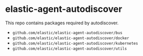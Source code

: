 # elastic-agent-autodiscover

This repo contains packages required by autodiscover.

* `github.com/elastic/elastic-agent-autodiscover/bus`
* `github.com/elastic/elastic-agent-autodiscover/docker`
* `github.com/elastic/elastic-agent-autodiscover/kubernetes`
* `github.com/elastic/elastic-agent-autodiscover/utils`
